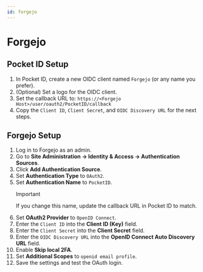 ```yaml
---
id: forgejo
---
```


# Forgejo

## Pocket ID Setup

1. In Pocket ID, create a new OIDC client named `Forgejo` (or any name you prefer).
2. (Optional) Set a logo for the OIDC client.
3. Set the callback URL to: `https://<Forgejo Host>/user/oauth2/PocketID/callback`
4. Copy the `Client ID`, `Client Secret`, and `OIDC Discovery URL` for the next steps.

## Forgejo Setup

1. Log in to Forgejo as an admin.
2. Go to **Site Administration → Identity & Access → Authentication Sources**.
3. Click **Add Authentication Source**.
4. Set **Authentication Type** to `OAuth2`.
5. Set **Authentication Name** to `PocketID`.
   > [!IMPORTANT]
   > If you change this name, update the callback URL in Pocket ID to match.
6. Set **OAuth2 Provider** to `OpenID Connect`.
7. Enter the `Client ID` into the **Client ID (Key)** field.
8. Enter the `Client Secret` into the **Client Secret** field.
9. Enter the `OIDC Discovery URL` into the **OpenID Connect Auto Discovery URL** field.
10. Enable **Skip local 2FA**.
11. Set **Additional Scopes** to `openid email profile`.
12. Save the settings and test the OAuth login.
